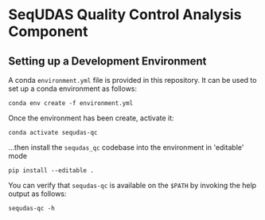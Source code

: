 # SeqUDAS Quality Control Analysis Component

## Setting up a Development Environment

A conda `environment.yml` file is provided in this repository. It can be used to set up a conda environment as follows:

```
conda env create -f environment.yml
```

Once the environment has been create, activate it:

```
conda activate sequdas-qc
```

...then install the `sequdas_qc` codebase into the environment in 'editable' mode

```
pip install --editable .
```

You can verify that `sequdas-qc` is available on the `$PATH` by invoking the help output as follows:

```
sequdas-qc -h
```
